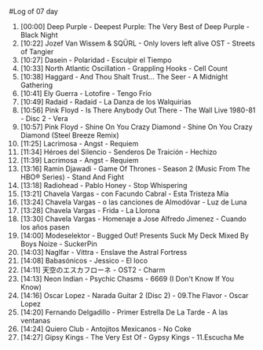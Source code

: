 #Log of 07 day

1. [00:00] Deep Purple - Deepest Purple: The Very Best of Deep Purple - Black Night
1. [10:22] Jozef Van Wissem & SQÜRL - Only lovers left alive OST - Streets of Tangier
1. [10:27] Dasein - Polaridad - Esculpir el Tiempo
1. [10:33] North Atlantic Oscillation - Grappling Hooks - Cell Count
1. [10:38] Haggard - And Thou Shalt Trust... The Seer - A Midnight Gathering
1. [10:41] Ely Guerra - Lotofire - Tengo Frío
1. [10:49] Radaid - Radaid - La Danza de los Walquirias
1. [10:56] Pink Floyd - Is There Anybody Out There - The Wall Live 1980-81 - Disc 2 - Vera
1. [10:57] Pink Floyd - Shine On You Crazy Diamond - Shine On You Crazy Diamond (Steel Breeze Remix)
1. [11:25] Lacrimosa - Angst - Requiem
1. [11:34] Héroes del Silencio - Senderos De Traición - Hechizo
1. [11:39] Lacrimosa - Angst - Requiem
1. [13:16] Ramin Djawadi - Game Of Thrones - Season 2 (Music From The HBO® Series) - Stand And Fight
1. [13:18] Radiohead - Pablo Honey - Stop Whispering
1. [13:21] Chavela Vargas - con Facundo Cabral - Esta Tristeza Mía
1. [13:24] Chavela Vargas - o las canciones de Almodóvar - Luz de Luna
1. [13:28] Chavela Vargas - Frida - La Llorona
1. [13:30] Chavela Vargas - Homenaje a Jose Alfredo Jimenez - Cuando los años pasen
1. [14:00] Modeselektor - Bugged Out! Presents Suck My Deck Mixed By Boys Noize - SuckerPin
1. [14:03] Naglfar - Vittra - Enslave the Astral Fortress
1. [14:08] Babasónicos - Jessico - El loco
1. [14:11] 天空のエスカフローネ - OST2 - Charm
1. [14:13] Neon Indian - Psychic Chasms - 6669 (I Don't Know If You Know)
1. [14:16] Oscar Lopez - Narada Guitar 2 (Disc 2) - 09.The Flavor - Oscar Lopez
1. [14:20] Fernando Delgadillo - Primer Estrella De La Tarde - A las ventanas
1. [14:24] Quiero Club - Antojitos Mexicanos - No Coke
1. [14:27] Gipsy Kings - The Very Est Of - Gypsy Kings - 11.Escucha Me
